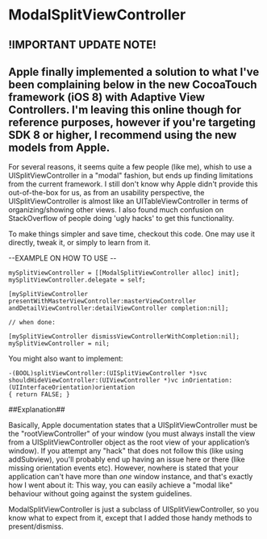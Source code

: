 ModalSplitViewController
============

!IMPORTANT UPDATE NOTE!
-------------------------------
Apple finally implemented a solution to what I've been complaining below in the new CocoaTouch framework (iOS 8) with Adaptive View Controllers. I'm leaving this online though for reference purposes, however if you're targeting SDK 8 or higher, I recommend using the new models from Apple.
-------------------------------


For several reasons, it seems quite a few people (like me), whish to use a UISplitViewController in a "modal" fashion, but ends up finding limitations from the current framework. I still don't know why Apple didn't provide this out-of-the-box for us, as from an usability perspective, the UISplitViewController is almost like an UITableViewController in terms of organizing/showing other views. I also found much confusion on StackOverflow of people doing 'ugly hacks' to get this functionality.

To make things simpler and save time, checkout this code. One may use it directly, tweak it, or simply to learn from it.

--EXAMPLE ON HOW TO USE --

	mySplitViewController = [[ModalSplitViewController alloc] init];
	mySplitViewController.delegate = self;

	[mySplitViewController presentWithMasterViewController:masterViewController andDetailViewController:detailViewController completion:nil];

	// when done:

	[mySplitViewController dismissViewControllerWithCompletion:nil];
	mySplitViewController = nil;

You might also want to implement:

	-(BOOL)splitViewController:(UISplitViewController *)svc shouldHideViewController:(UIViewController *)vc inOrientation:(UIInterfaceOrientation)orientation
	{ return FALSE; }

##Explanation##

Basically, Apple documentation states that a UISplitViewController must be the "rootViewController" of your window (you must always install the view from a UISplitViewController object as the root view of your application’s window). If you attempt any "hack" that does not follow this (like using addSubview), you'll probably end up having an issue here or there (like missing orientation events etc). However, nowhere is stated that your application can't have more than *one* window instance, and that's exactly how I went about it: This way, you can easily achieve a "modal like" behaviour without going against the system guidelines.

ModalSplitViewController is just a subclass of UISplitViewController, so you know what to expect from it, except that I added those handy methods to present/dismiss.
